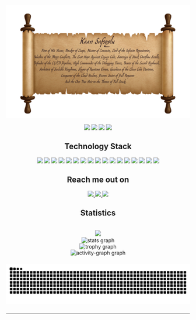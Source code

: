 
<p align="center">

<img src="https://github.com/KaanSafsoylu/KaanSafsoylu/blob/main/images/backgroundPic.png" />
</p>

<p align="center">
 
 <img src="https://badges.pufler.dev/visits/KaanSafsoylu/kaansafsoylu"/> 
 <img src="https://badges.pufler.dev/years/KaanSafsoylu"/> 
 <img src="https://badges.pufler.dev/repos/kaansafsoylu"/>
 <img src="https://badges.pufler.dev/commits/all/KaanSafsoylu" />

</p>


<h2 align="center">Technology Stack</h2>

<p align="center">
<img src="https://img.shields.io/badge/-C++-00599C?style=flat-square&logo=c"/>
<img src="https://img.shields.io/badge/C%23-Red?style=flat-square&logo=sharp"/>
<img src="https://img.shields.io/badge/Java-brown?style=flat-square&logo=coffeescript"/>
<img src="https://img.shields.io/badge/-HTML5-E34F26?style=flat-square&logo=html5&logoColor=white"/>
<img src="https://img.shields.io/badge/-CSS3-1572B6?style=flat-square&logo=css3"/>
<img src="https://img.shields.io/badge/Nextjs-red?style=flat-square&logo=nestjs"/>
<img src="https://img.shields.io/badge/-JavaScript-yellow?style=flat-square&logo=javascript"/>
<img src="https://img.shields.io/badge/TypeScript--blue?style=flat-square&logo=typescript&logoColor=%23blue"/>
<img src="https://img.shields.io/badge/Appium-purple?style=flat-square&logo=appium"/>
<img src="https://img.shields.io/badge/Selenium-green?style=flat-square&logo=selenium"/>
<img src="https://img.shields.io/badge/SpringBoot-yellow?style=flat-square&logo=springboot"/>
<img src="https://img.shields.io/badge/-Nodejs-blue?style=flat-square&logo=Node.js"/>
<img src="https://img.shields.io/badge/-React-green?style=flat-square&logo=react"/>
<img src="https://img.shields.io/badge/-MongoDB-red?style=flat-square&logo=mongodb"/>
<img src="https://img.shields.io/badge/-MySQL-white?style=flat-square&logo=mysql"/>
<img src="https://img.shields.io/badge/-Git-pink?style=flat-square&logo=git"/>
<img src="https://img.shields.io/badge/-GitHub-blue?style=flat-square&logo=github"/>
</p>

<h2 align="center">Reach me out on</h2>

<p align="center">
 <a href="https://www.instagram.com/kaansafsoylu/">
<img src="https://img.shields.io/badge/-kaansafsoylu-purple?style=flat-square&logo=instagram&logoColor=white&link=https://www.instagram.com/kaansafsoylu/"/>
  </a>
<a href="mailto: kaansafsoylu@hotmail.com">
 <img src="https://img.shields.io/badge/-KaanSafsoylu-c14438?style=flat-square&logo=Gmail&logoColor=white&link=mailto:kaansafsoylu@hotmail.com"/>
</a>
<a href="https://www.linkedin.com/in/kkaansafsoylu/">
 <img src="https://img.shields.io/badge/-kaansafsoylu-blue?style=flat-square&logo=invision&logoColor=white&link=https://www.linkedin.com/in/kaansafsoylu/"/>
</a>
</p>


<h2 align="center">Statistics</h2>
 
<br>

<div align="center">
  <img src="https://github-readme-stats.vercel.app/api/top-langs/?username=KaanSafsoylu&theme=dracula&show_icons=true&hide_border=true&layout=compact" /> <br>
  <img src="https://github-readme-stats.vercel.app/api?username=KaanSafsoylu&theme=dracula&show_icons=true&hide_border=true&count_private=true" height="150" alt="stats graph" /> <br>
  <img src="https://github-profile-trophy.vercel.app?username=KaanSafsoylu&theme=dracula&column=-1&row=1&margin-w=8&margin-h=8&no-bg=false&no-frame=false&order=4" height="150" alt="trophy graph" /> <br>
  <img src="https://github-readme-activity-graph.vercel.app/graph?username=KaanSafsoylu&radius=16&theme=react&area=true&order=5" height="300" alt="activity-graph graph"  />
</div>

###

###

<p align = "center">
<img src="https://raw.githubusercontent.com/KaanSafsoylu/KaanSafsoylu/output/snake.svg" alt="Snake animation" />

###
</p> 

<hr>

